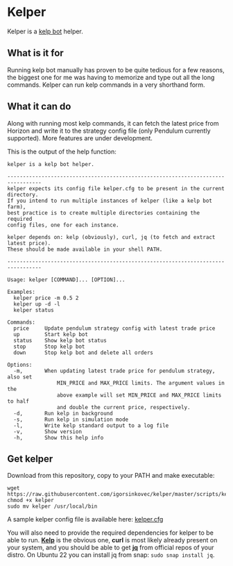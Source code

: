 # Kelper

Kelper is a [kelp bot](https://github.com/stellar/kelp) helper.


## What is it for

Running kelp bot manually has proven to be quite tedious for a few reasons, the biggest one for me was having to memorize and type out all the long commands. Kelper can run kelp commands in a very shorthand form.

## What it can do

Along with running most kelp commands, it can fetch the latest price from Horizon and write it to the strategy config file (only Pendulum currently supported). More features are under development.


This is the output of the help function:

```
kelper is a kelp bot helper.

---------------------------------------------------------------------------------
kelper expects its config file kelper.cfg to be present in the current directory.
If you intend to run multiple instances of kelper (like a kelp bot farm),
best practice is to create multiple directories containing the required
config files, one for each instance.

kelper depends on: kelp (obviously), curl, jq (to fetch and extract latest price).
These should be made available in your shell PATH.

---------------------------------------------------------------------------------

Usage: kelper [COMMAND]... [OPTION]...

Examples:
  kelper price -m 0.5 2
  kelper up -d -l
  kelper status

Commands:
  price     Update pendulum strategy config with latest trade price
  up      	Start kelp bot
  status  	Show kelp bot status
  stop    	Stop kelp bot
  down    	Stop kelp bot and delete all orders

Options:
  -m, 		When updating latest trade price for pendulum strategy, also set
      		    MIN_PRICE and MAX_PRICE limits. The argument values in the
      		    above example will set MIN_PRICE and MAX_PRICE limits to half
      		    and double the current price, respectively.
  -d, 		Run kelp in background
  -s, 		Run kelp in simulation mode
  -l, 		Write kelp standard output to a log file
  -v, 		Show version
  -h, 		Show this help info
```


## Get kelper

Download from this repository, copy to your PATH and make executable:

```
wget https://raw.githubusercontent.com/igorsinkovec/kelper/master/scripts/kelper
chmod +x kelper
sudo mv kelper /usr/local/bin
```

A sample kelper config file is available here: [kelper.cfg](https://github.com/igorsinkovec/kelper/blob/master/config/sample-kelper.cfg)

You will also need to provide the required dependencies for kelper to be able to run.
[**Kelp**](https://github.com/stellar/kelp) is the obvious one, **curl** is most likely already present
on your system, and you should be able to get [**jq**](https://stedolan.github.io/jq/) from official repos of your distro.
On Ubuntu 22 you can install jq from snap: `sudo snap install jq`.
